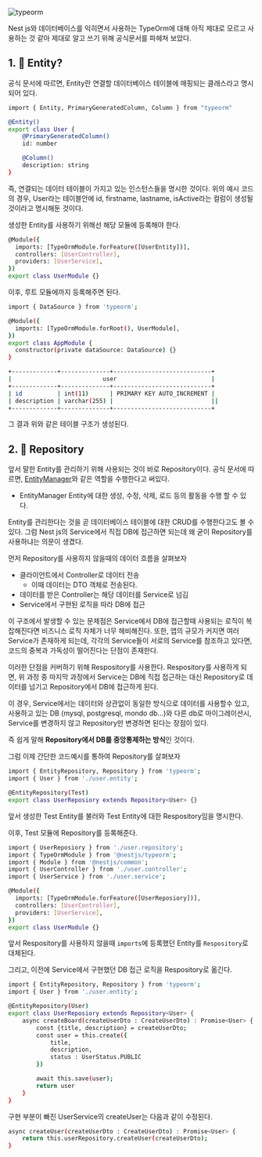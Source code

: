 ![typeorm](https://velog.velcdn.com/images/cnffjd95/post/67cc4986-aa03-4cc1-af5a-3e23e834c3d1/image.png)

Nest js와 데이터베이스를 익히면서 사용하는 TypeOrm에 대해 아직 제대로 모르고 사용하는 것 같아 제대로 알고 쓰기 위해 공식문서를 파헤쳐 보았다.

## 1. 📌 Entity?

공식 문서에 따르면, Entity란 연결할 데이터베이스 테이블에 매핑되는 클래스라고 명시되어 있다.

```bash
import { Entity, PrimaryGeneratedColumn, Column } from "typeorm"

@Entity()
export class User {
    @PrimaryGeneratedColumn()
    id: number

    @Column()
    description: string
}
```

즉, 연결되는 데이터 테이블이 가지고 있는 인스턴스들을 명시한 것이다.
위의 예시 코드의 경우, User라는 테이블안에 id, firstname, lastname, isActive라는 컬럼이 생성될 것이라고 명시해둔 것이다.

생성한 Entity를 사용하기 위해선 해당 모듈에 등록해야 한다.

```bash
@Module({
  imports: [TypeOrmModule.forFeature([UserEntity])],
  controllers: [UserController],
  providers: [UserService],
})
export class UserModule {}
```

이후, 루트 모듈에까지 등록해주면 된다.

```bash
import { DataSource } from 'typeorm';

@Module({
  imports: [TypeOrmModule.forRoot(), UserModule],
})
export class AppModule {
  constructor(private dataSource: DataSource) {}
}
```

```bash
+-------------+--------------+----------------------------+
|                          user                           |
+-------------+--------------+----------------------------+
| id          | int(11)      | PRIMARY KEY AUTO_INCREMENT |
| description | varchar(255) |                            ||                      |
+-------------+--------------+----------------------------+
```

그 결과 위와 같은 테이블 구조가 생성된다.

## 2. 📌 Repository

앞서 말한 Entity를 관리하기 위해 사용되는 것이 바로 Repository이다.
공식 문서에 따르면, [EntityManager](https://typeorm.io/working-with-entity-manager)와 같은 역할을 수행한다고 써있다.

- EntityManager
  Entity에 대한 생성, 수정, 삭제, 로드 등의 활동을 수행 할 수 있다.

Entity를 관리한다는 것을 곧 데이터베이스 테이블에 대한 CRUD를 수행한다고도 볼 수 있다. 그럼 Nest js의 Service에서 직접 DB에 접근하면 되는데 왜 굳이 Repository를 사용하냐는 의문이 생겼다.

먼저 Repository를 사용하지 않을때의 데이터 흐름을 살펴보자

- 클라이언트에서 Controller로 데이터 전송
  - 이때 데이터는 DTO 객체로 전송된다.
- 데이터를 받은 Controller는 해당 데이터를 Service로 넘김
- Service에서 구현된 로직을 따라 DB에 접근

이 구조에서 발생할 수 있는 문제점은 Service에서 DB에 접근할때 사용되는 로직이 복잡해진다면 비즈니스 로직 자체가 너무 헤비해진다.
또한, 앱의 규모가 커지면 여러 Service가 존재하게 되는데, 각각의 Service들이 서로의 Service를 참조하고 있다면, 코드의 중복과 가독성이 떨어진다는 단점이 존재한다.

이러한 단점을 커버하기 위해 Respository를 사용한다.
Respository를 사용하게 되면, 위 과정 중 마지막 과정에서 Service는 DB에 직접 접근하는 대신 Repository로 데이터를 넘기고 Repository에서 DB에 접근하게 된다.

이 경우, Service에서는 데이터와 상관없이 동일한 방식으로 데이터를 사용할수 있고, 사용하고 있는 DB (mysql, postgresql, mondo db...)와 다른 db로 마이그레이션시, Service를 변경하지 않고 Repository만 변경하면 된다는 장점이 있다.

즉 쉽게 말해 **Repository에서 DB를 중앙통제하는 방식**인 것이다.

그럼 이제 간단한 코드예시를 통하여 Repository를 살펴보자

```bash
import { EntityRepository, Repository } from 'typeorm';
import { User } from './user.entity';

@EntityRepository(Test)
export class UserReposiory extends Repository<User> {}
```

앞서 생성한 Test Entity를 불러와 Test Entity에 대한 Respository임을 명시한다.

이후, Test 모듈에 Repository를 등록해준다.

```bash
import { UserReposiory } from './user.repository';
import { TypeOrmModule } from '@nestjs/typeorm';
import { Module } from '@nestjs/common';
import { UserController } from './user.controller';
import { UserService } from './user.service';

@Module({
  imports: [TypeOrmModule.forFeature([UserReposiory])],
  controllers: [UserController],
  providers: [UserService],
})
export class UserModule {}
```

앞서 Respository를 사용하지 않을때 `imports`에 등록했던 Entity를 `Respository`로 대체된다.

그리고, 이전에 Service에서 구현했던 DB 접근 로직을 Respository로 옮긴다.

```bash
import { EntityRepository, Repository } from 'typeorm';
import { User } from './user.entity';

@EntityRepository(User)
export class UserReposiory extends Repository<User> {
	async createBoard(createUserDto : CreateUserDto) : Promise<User> {
        const {title, description} = createUserDto;
        const user = this.create({
            title,
            description,
            status : UserStatus.PUBLIC
        })

        await this.save(user);
        return user
    }
}
```

구현 부분이 빠진 UserService의 createUser는 다음과 같이 수정된다.

```bash
async createUser(createUserDto : CreateUserDto) : Promise<User> {
    return this.userRepository.createUser(createUserDto);
}
```
